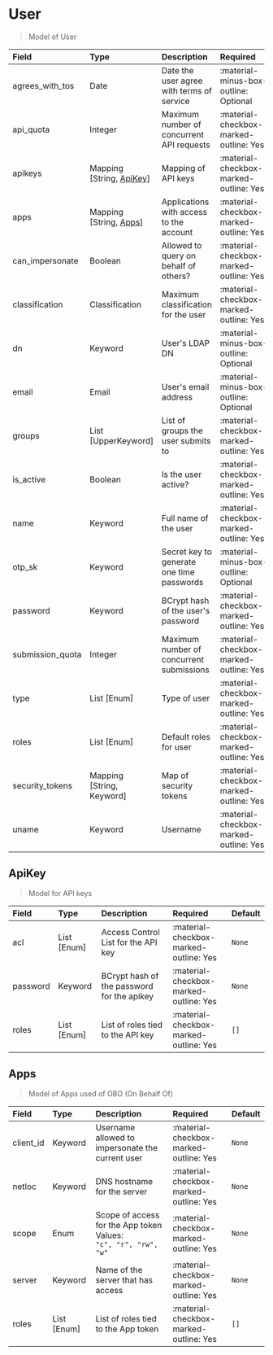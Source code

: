 [comment]: # (AUTOGENERATED MARKDOWN CONTENT. UPDATES TO ODM DOCUMENTATION SHOULD BE DONE THROUGH ASSEMBLYLINE-BASE REPO!)
# User
> Model of User

| Field | Type | Description | Required | Default |
| :--- | :--- | :--- | :--- | :--- |
| agrees_with_tos | Date | Date the user agree with terms of service | <div style="width:100px">:material-minus-box-outline: Optional</div> | `None` |
| api_quota | Integer | Maximum number of concurrent API requests | <div style="width:100px">:material-checkbox-marked-outline: Yes</div> | `10` |
| apikeys | Mapping [String, [ApiKey](/assemblyline4_docs/odm/models/user/#apikey)] | Mapping of API keys | <div style="width:100px">:material-checkbox-marked-outline: Yes</div> | See [ApiKey](/assemblyline4_docs/odm/models/user/#apikey) for more details. |
| apps | Mapping [String, [Apps](/assemblyline4_docs/odm/models/user/#apps)] | Applications with access to the account | <div style="width:100px">:material-checkbox-marked-outline: Yes</div> | See [Apps](/assemblyline4_docs/odm/models/user/#apps) for more details. |
| can_impersonate | Boolean | Allowed to query on behalf of others? | <div style="width:100px">:material-checkbox-marked-outline: Yes</div> | `False` |
| classification | Classification | Maximum classification for the user | <div style="width:100px">:material-checkbox-marked-outline: Yes</div> | `TLP:C` |
| dn | Keyword | User's LDAP DN | <div style="width:100px">:material-minus-box-outline: Optional</div> | `None` |
| email | Email | User's email address | <div style="width:100px">:material-minus-box-outline: Optional</div> | `None` |
| groups | List [UpperKeyword] | List of groups the user submits to | <div style="width:100px">:material-checkbox-marked-outline: Yes</div> | `[]` |
| is_active | Boolean | Is the user active? | <div style="width:100px">:material-checkbox-marked-outline: Yes</div> | `True` |
| name | Keyword | Full name of the user | <div style="width:100px">:material-checkbox-marked-outline: Yes</div> | `None` |
| otp_sk | Keyword | Secret key to generate one time passwords | <div style="width:100px">:material-minus-box-outline: Optional</div> | `None` |
| password | Keyword | BCrypt hash of the user's password | <div style="width:100px">:material-checkbox-marked-outline: Yes</div> | `None` |
| submission_quota | Integer | Maximum number of concurrent submissions | <div style="width:100px">:material-checkbox-marked-outline: Yes</div> | `5` |
| type | List [Enum] | Type of user | <div style="width:100px">:material-checkbox-marked-outline: Yes</div> | `['user']` |
| roles | List [Enum] | Default roles for user | <div style="width:100px">:material-checkbox-marked-outline: Yes</div> | `[]` |
| security_tokens | Mapping [String, Keyword] | Map of security tokens | <div style="width:100px">:material-checkbox-marked-outline: Yes</div> | `{}` |
| uname | Keyword | Username | <div style="width:100px">:material-checkbox-marked-outline: Yes</div> | `None` |


[comment]: # (AUTOGENERATED MARKDOWN CONTENT. UPDATES TO ODM DOCUMENTATION SHOULD BE DONE THROUGH ASSEMBLYLINE-BASE REPO!)
## ApiKey
> Model for API keys

| Field | Type | Description | Required | Default |
| :--- | :--- | :--- | :--- | :--- |
| acl | List [Enum] | Access Control List for the API key | <div style="width:100px">:material-checkbox-marked-outline: Yes</div> | `None` |
| password | Keyword | BCrypt hash of the password for the apikey | <div style="width:100px">:material-checkbox-marked-outline: Yes</div> | `None` |
| roles | List [Enum] | List of roles tied to the API key | <div style="width:100px">:material-checkbox-marked-outline: Yes</div> | `[]` |


[comment]: # (AUTOGENERATED MARKDOWN CONTENT. UPDATES TO ODM DOCUMENTATION SHOULD BE DONE THROUGH ASSEMBLYLINE-BASE REPO!)
## Apps
> Model of Apps used of OBO (On Behalf Of)

| Field | Type | Description | Required | Default |
| :--- | :--- | :--- | :--- | :--- |
| client_id | Keyword | Username allowed to impersonate the current user | <div style="width:100px">:material-checkbox-marked-outline: Yes</div> | `None` |
| netloc | Keyword | DNS hostname for the server | <div style="width:100px">:material-checkbox-marked-outline: Yes</div> | `None` |
| scope | Enum | Scope of access for the App token<br>Values:<br>`"c", "r", "rw", "w"` | <div style="width:100px">:material-checkbox-marked-outline: Yes</div> | `None` |
| server | Keyword | Name of the server that has access | <div style="width:100px">:material-checkbox-marked-outline: Yes</div> | `None` |
| roles | List [Enum] | List of roles tied to the App token | <div style="width:100px">:material-checkbox-marked-outline: Yes</div> | `[]` |


